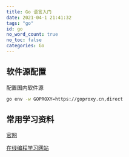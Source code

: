 ```yaml
---
title: Go 语言入门
date: 2021-04-1 21:41:32
tags: "go"
id: go
no_word_count: true
no_toc: false
categories: Go
---
```


## 软件源配置

配置国内软件源

```bash
go env -w GOPROXY=https://goproxy.cn,direct
```

## 常用学习资料

[官网](https://golang.google.cn/)

[在线编程学习网站](https://tour.go-zh.org/list)
